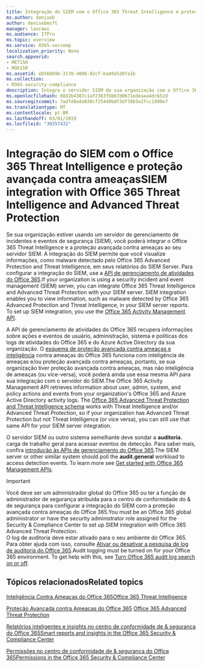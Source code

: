 ```yaml
---
title: Integração do SIEM com o Office 365 Threat Intelligence e proteção avançada contra ameaças
ms.author: deniseb
author: denisebmsft
manager: laurawi
ms.audience: ITPro
ms.topic: overview
ms.service: O365-seccomp
localization_priority: None
search.appverid:
- MET150
- MOE150
ms.assetid: eb56b69b-3170-4086-82cf-ba40a530fa1b
ms.collection:
- M365-security-compliance
description: Integre o servidor SIEM da sua organização com o Office 365 Threat Intelligence e proteção avançada contra ameaças com a API de gerenciamento de atividades do Office 365.
ms.openlocfilehash: 68d2b4387c1af2363fbb67d0671edeaaa4dc652d
ms.sourcegitcommit: 7adfd8eda038cf25449bdf3df78b5e2fcc1999e7
ms.translationtype: MT
ms.contentlocale: pt-BR
ms.lasthandoff: 03/01/2019
ms.locfileid: "30357432"
---
```

# <a name="siem-integration-with-office-365-threat-intelligence-and-advanced-threat-protection"></a><span data-ttu-id="2b2ad-103">Integração do SIEM com o Office 365 Threat Intelligence e proteção avançada contra ameaças</span><span class="sxs-lookup"><span data-stu-id="2b2ad-103">SIEM integration with Office 365 Threat Intelligence and Advanced Threat Protection</span></span>

<span data-ttu-id="2b2ad-p101">Se sua organização estiver usando um servidor de gerenciamento de incidentes e eventos de segurança (SIEM), você poderá integrar o Office 365 Threat Intelligence e a proteção avançada contra ameaças ao seu servidor SIEM. A integração do SIEM permite que você visualize informações, como malware detectado pelo Office 365 Advanced Protection and Threat Intelligence, em seus relatórios do SIEM Server. Para configurar a integração do SIEM, use a [API de gerenciamento de atividades do Office 365](https://docs.microsoft.com/office/office-365-management-api/office-365-management-activity-api-reference).</span><span class="sxs-lookup"><span data-stu-id="2b2ad-p101">If your organization is using a security incident and event management (SIEM) server, you can integrate Office 365 Threat Intelligence and Advanced Threat Protection with your SIEM server. SIEM integration enables you to view information, such as malware detected by Office 365 Advanced Protection and Threat Intelligence, in your SIEM server reports. To set up SIEM integration, you use the [Office 365 Activity Management API](https://docs.microsoft.com/office/office-365-management-api/office-365-management-activity-api-reference).</span></span> 

<span data-ttu-id="2b2ad-p102">A API de gerenciamento de atividades do Office 365 recupera informações sobre ações e eventos de usuário, administração, sistema e políticas dos logs de atividades do Office 365 e do Azure Active Directory da sua organização. O [esquema de proteção avançada contra ameaças e inteligência](https://docs.microsoft.com/office/office-365-management-api/office-365-management-activity-api-schema#office-365-advanced-threat-protection-and-threat-intelligence-schema) contra ameaças do Office 365 funciona com inteligência de ameaças e/ou proteção avançada contra ameaças, portanto, se sua organização tiver proteção avançada contra ameaças, mas não inteligência de ameaças (ou vice-versa), você poderá ainda use essa mesma API para sua integração com o servidor do SIEM.</span><span class="sxs-lookup"><span data-stu-id="2b2ad-p102">The Office 365 Activity Management API retrieves information about user, admin, system, and policy actions and events from your organization's Office 365 and Azure Active Directory activity logs. The [Office 365 Advanced Threat Protection and Threat Intelligence schema](https://docs.microsoft.com/office/office-365-management-api/office-365-management-activity-api-schema#office-365-advanced-threat-protection-and-threat-intelligence-schema) works with Threat Intelligence and/or Advanced Threat Protection, so if your organization has Advanced Threat Protection but not Threat Intelligence (or vice versa), you can still use that same API for your SIEM server integration.</span></span> 

<span data-ttu-id="2b2ad-p103">O servidor SIEM ou outro sistema semelhante deve sondar a **auditoria.** carga de trabalho geral para acessar eventos de detecção. Para saber mais, confira [introdução às APIs de gerenciamento do Office 365](https://docs.microsoft.com/office/office-365-management-api/get-started-with-office-365-management-apis).</span><span class="sxs-lookup"><span data-stu-id="2b2ad-p103">The SIEM server or other similar system should poll the **audit.general** workload to access detection events. To learn more see [Get started with Office 365 Management APIs](https://docs.microsoft.com/office/office-365-management-api/get-started-with-office-365-management-apis).</span></span> 

> [!IMPORTANT]
> <span data-ttu-id="2b2ad-111">Você deve ser um administrador global do Office 365 ou ter a função de administrador de segurança atribuída para o centro de conformidade do & de segurança para configurar a integração do SIEM com a proteção avançada contra ameaças do Office 365.</span><span class="sxs-lookup"><span data-stu-id="2b2ad-111">You must be an Office 365 global administrator or have the security administrator role assigned for the Security & Compliance Center to set up SIEM integration with Office 365 Advanced Threat Protection.</span></span><br/><span data-ttu-id="2b2ad-p104">O log de auditoria deve estar ativado para o seu ambiente do Office 365. Para obter ajuda com isso, consulte [Ativar ou desativar a pesquisa de log de auditoria do Office 365](turn-audit-log-search-on-or-off.md).</span><span class="sxs-lookup"><span data-stu-id="2b2ad-p104">Audit logging must be turned on for your Office 365 environment. To get help with this, see [Turn Office 365 audit log search on or off](turn-audit-log-search-on-or-off.md).</span></span>

## <a name="related-topics"></a><span data-ttu-id="2b2ad-114">Tópicos relacionados</span><span class="sxs-lookup"><span data-stu-id="2b2ad-114">Related topics</span></span>

[<span data-ttu-id="2b2ad-115">Inteligência Contra Ameaças do Office 365</span><span class="sxs-lookup"><span data-stu-id="2b2ad-115">Office 365 Threat Intelligence</span></span>](office-365-ti.md)

<span data-ttu-id="2b2ad-116">[Proteção Avançada contra Ameaças do Office 365](office-365-atp.md) </span><span class="sxs-lookup"><span data-stu-id="2b2ad-116">[Office 365 Advanced Threat Protection](office-365-atp.md)</span></span>

[<span data-ttu-id="2b2ad-117">Relatórios inteligentes e insights no centro de conformidade de &amp; segurança do Office 365</span><span class="sxs-lookup"><span data-stu-id="2b2ad-117">Smart reports and insights in the Office 365 Security &amp; Compliance Center</span></span>](reports-and-insights-in-security-and-compliance.md)
  
[<span data-ttu-id="2b2ad-118">Permissões no centro de conformidade de &amp; segurança do Office 365</span><span class="sxs-lookup"><span data-stu-id="2b2ad-118">Permissions in the Office 365 Security &amp; Compliance Center</span></span>](permissions-in-the-security-and-compliance-center.md)
  

